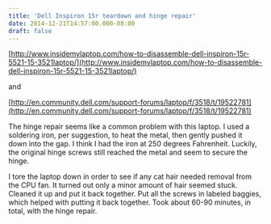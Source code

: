 ```yaml
---
title: 'Dell Inspiron 15r teardown and hinge repair'
date: 2014-12-21T14:57:00.000-08:00
draft: false
---
```


[http://www.insidemylaptop.com/how-to-disassemble-dell-inspiron-15r-5521-15-3521laptop/](http://www.insidemylaptop.com/how-to-disassemble-dell-inspiron-15r-5521-15-3521laptop/)  
  
and  
  
[http://en.community.dell.com/support-forums/laptop/f/3518/t/19522781](http://en.community.dell.com/support-forums/laptop/f/3518/t/19522781)  
  
The hinge repair seems like a common problem with this laptop. I used a soldering iron, per suggestion, to heat the metal, then gently pushed it down into the gap. I think I had the iron at 250 degrees Fahrenheit. Luckily, the original hinge screws still reached the metal and seem to secure the hinge.  
  
I tore the laptop down in order to see if any cat hair needed removal from the CPU fan. It turned out only a minor amount of hair seemed stuck. Cleaned it up and put it back together. Put all the screws in labeled baggies, which helped with putting it back together. Took about 60-90 minutes, in total, with the hinge repair.